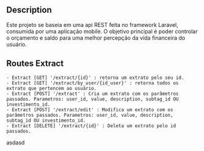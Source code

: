 
## Description

Este projeto se baseia em uma api REST feita no framework Laravel, consumida por uma aplicação mobile. O objetivo principal é poder controlar o orçamento e saldo para uma melhor percepção da vida financeira do usuário.


## Routes Extract
    
    - Extract [GET] '/extract/{id}' : retorna um extrato pelo seu id.
    - Extract [GET] '/extract/by_user/{id_user}' : retorna todos os extrato que pertencem ao usuário.  
    - Extract [POST] '/extract' : Cria um extrato com os parâmetros passados. Parametros: user_id, value, description, subtag_id OU investimento_id.
    - Extract [POST] '/extract/edit' : Modifica um extrato com os parâmetros passados. Parametros: user_id, value, description, subtag_id OU investimento_id.
    - Extract [DELETE] '/extract/{id}' : Deleta um extrato pelo id passados.  
asdasd